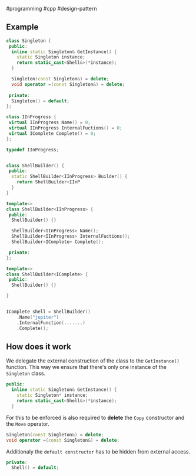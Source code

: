 #programming #cpp #design-pattern

## Example

```cpp
class Singleton {
 public:
  inline static Singleton& GetInstance() {
    static Singleton instance;
    return static_cast<Shell&>(*instance);
  }

  Singleton(const Singleton&) = delete;
  void operator =(const Singleton&) = delete;
  
 private:
  Singleton() = default;
};
```

```cpp
class IInProgress {
 virtual IInProgress Name() = 0;
 virtual IInProgress InternalFuctions() = 0;
 virtual IComplete Complete() = 0;
};
```

```cpp
typedef IInProgress;
```

```cpp

class ShellBuilder() {
 public:
  static ShellBuilder<IInProgress> Builder() {
	return ShellBuilder<IInP
  }
}

template<>
class ShellBuilder<IInProgress> {
 public:
  ShellBuilder() {}

  ShellBuilder<IInProgress> Name();
  ShellBuilder<IInProgress> InternalFuctions();
  ShellBuilder<IComplete> Complete();

 private:
};

template<>
class ShellBuilder<IComplete> {
 public:
  ShellBuilder() {}

}
```

```cpp

IComplete shell = ShellBuilder()
	.Name("jupiter")
	.InternalFunction(.......)
	.Complete();

```



## How does it work

We delegate the external construction of the class to the `GetInstance()` function.
This way we ensure that there's only one instance of the `Singleton` class.

```cpp
public:
  inline static Singleton& GetInstance() {
    static Singleton* instance;
    return static_cast<Shell&>(*instance);
  }
```

For this to be enforced is also required to **delete** the `Copy` constructor and the `Move` operator. 
```cpp
Singleton(const Singleton&) = delete;
void operator =(const Singleton&) = delete;
```

Additionaly the `default constructor` has to be hidden from external access.
```cpp
private:
  Shell() = default;
```
